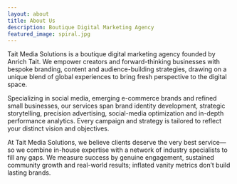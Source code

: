 ```yaml
---
layout: about
title: About Us
description: Boutique Digital Marketing Agency
featured_image: spiral.jpg
---
```


Tait Media Solutions is a boutique digital marketing agency founded by Anrich Tait. We empower creators and forward-thinking businesses with bespoke branding, content and audience-building strategies, drawing on a unique blend of global experiences to bring fresh perspective to the digital space.

Specializing in social media, emerging e-commerce brands and refined small businesses, our services span brand identity development, strategic storytelling, precision advertising, social-media optimization and in-depth performance analytics. Every campaign and strategy is tailored to reflect your distinct vision and objectives.

At Tait Media Solutions, we believe clients deserve the very best service—so we combine in-house expertise with a network of industry specialists to fill any gaps. We measure success by genuine engagement, sustained community growth and real-world results; inflated vanity metrics don’t build lasting brands.

